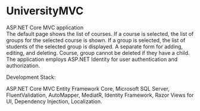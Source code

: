 # UniversityMVC
 ASP.NET Core MVC application  
The default page shows the list of courses. If a course is selected, the list of groups for the selected course is shown. If a group is selected, the list of students of the selected group is displayed.
A separate form for adding, editing, and deleting. Course, group cannot be deleted if they have a child. The application employs ASP.NET Identity for user authentication and authorization. 

Development Stack:

ASP.NET Core MVC
Entity Framework Core,
Microsoft SQL Server,
FluentValidation,
AutoMapper,
MediatR,
Identity Framework,
Razor Views for UI,
Dependency Injection,
Localization.
